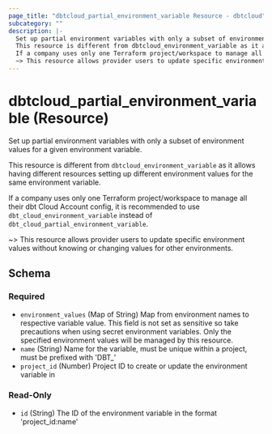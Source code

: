 ```yaml
---
page_title: "dbtcloud_partial_environment_variable Resource - dbtcloud"
subcategory: ""
description: |-
  Set up partial environment variables with only a subset of environment values for a given environment variable.
  This resource is different from dbtcloud_environment_variable as it allows having different resources setting up different environment values for the same environment variable.
  If a company uses only one Terraform project/workspace to manage all their dbt Cloud Account config, it is recommended to use dbt_cloud_environment_variable instead of dbt_cloud_partial_environment_variable.
  ~> This resource allows provider users to update specific environment values without knowing or changing values for other environments.
---
```


# dbtcloud_partial_environment_variable (Resource)


Set up partial environment variables with only a subset of environment values for a given environment variable.

This resource is different from `dbtcloud_environment_variable` as it allows having different resources setting up different environment values for the same environment variable.

If a company uses only one Terraform project/workspace to manage all their dbt Cloud Account config, it is recommended to use `dbt_cloud_environment_variable` instead of `dbt_cloud_partial_environment_variable`.

~> This resource allows provider users to update specific environment values without knowing or changing values for other environments.



<!-- schema generated by tfplugindocs -->
## Schema

### Required

- `environment_values` (Map of String) Map from environment names to respective variable value. This field is not set as sensitive so take precautions when using secret environment variables. Only the specified environment values will be managed by this resource.
- `name` (String) Name for the variable, must be unique within a project, must be prefixed with 'DBT_'
- `project_id` (Number) Project ID to create or update the environment variable in

### Read-Only

- `id` (String) The ID of the environment variable in the format 'project_id:name'
